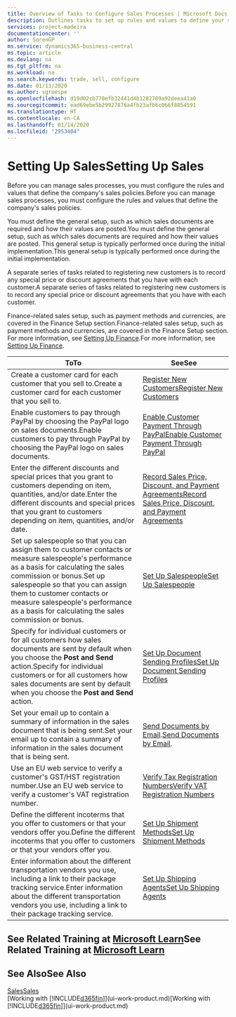 ```yaml
---
title: Overview of Tasks to Configure Sales Processes | Microsoft Docs
description: Outlines tasks to set up rules and values to define your sales policies and processes.
services: project-madeira
documentationcenter: ''
author: SorenGP
ms.service: dynamics365-business-central
ms.topic: article
ms.devlang: na
ms.tgt_pltfrm: na
ms.workload: na
ms.search.keywords: trade, sell, configure
ms.date: 01/13/2020
ms.author: sgroespe
ms.openlocfilehash: d19d02cb770efb32441d4b1282789a92deea41a0
ms.sourcegitcommit: ead69ebe5b29927876a4fb23afb6c066f8854591
ms.translationtype: HT
ms.contentlocale: en-CA
ms.lasthandoff: 01/14/2020
ms.locfileid: "2953404"
---
```

# <a name="setting-up-sales"></a><span data-ttu-id="4e0b6-103">Setting Up Sales</span><span class="sxs-lookup"><span data-stu-id="4e0b6-103">Setting Up Sales</span></span>
<span data-ttu-id="4e0b6-104">Before you can manage sales processes, you must configure the rules and values that define the company's sales policies.</span><span class="sxs-lookup"><span data-stu-id="4e0b6-104">Before you can manage sales processes, you must configure the rules and values that define the company's sales policies.</span></span>

<span data-ttu-id="4e0b6-105">You must define the general setup, such as which sales documents are required and how their values are posted.</span><span class="sxs-lookup"><span data-stu-id="4e0b6-105">You must define the general setup, such as which sales documents are required and how their values are posted.</span></span> <span data-ttu-id="4e0b6-106">This general setup is typically performed once during the initial implementation.</span><span class="sxs-lookup"><span data-stu-id="4e0b6-106">This general setup is typically performed once during the initial implementation.</span></span>

<span data-ttu-id="4e0b6-107">A separate series of tasks related to registering new customers is to record any special price or discount agreements that you have with each customer.</span><span class="sxs-lookup"><span data-stu-id="4e0b6-107">A separate series of tasks related to registering new customers is to record any special price or discount agreements that you have with each customer.</span></span>

<span data-ttu-id="4e0b6-108">Finance-related sales setup, such as payment methods and currencies, are covered in the Finance Setup section.</span><span class="sxs-lookup"><span data-stu-id="4e0b6-108">Finance-related sales setup, such as payment methods and currencies, are covered in the Finance Setup section.</span></span> <span data-ttu-id="4e0b6-109">For more information, see [Setting Up Finance](finance-setup-finance.md).</span><span class="sxs-lookup"><span data-stu-id="4e0b6-109">For more information, see [Setting Up Finance](finance-setup-finance.md).</span></span>

| <span data-ttu-id="4e0b6-110">To</span><span class="sxs-lookup"><span data-stu-id="4e0b6-110">To</span></span> | <span data-ttu-id="4e0b6-111">See</span><span class="sxs-lookup"><span data-stu-id="4e0b6-111">See</span></span> |
| --- | --- |
| <span data-ttu-id="4e0b6-112">Create a customer card for each customer that you sell to.</span><span class="sxs-lookup"><span data-stu-id="4e0b6-112">Create a customer card for each customer that you sell to.</span></span> |[<span data-ttu-id="4e0b6-113">Register New Customers</span><span class="sxs-lookup"><span data-stu-id="4e0b6-113">Register New Customers</span></span>](sales-how-register-new-customers.md) |
| <span data-ttu-id="4e0b6-114">Enable customers to pay through PayPal by choosing the PayPal logo on sales documents.</span><span class="sxs-lookup"><span data-stu-id="4e0b6-114">Enable customers to pay through PayPal by choosing the PayPal logo on sales documents.</span></span> |[<span data-ttu-id="4e0b6-115">Enable Customer Payment Through PayPal</span><span class="sxs-lookup"><span data-stu-id="4e0b6-115">Enable Customer Payment Through PayPal</span></span>](sales-how-enable-payment-service-extensions.md) |
| <span data-ttu-id="4e0b6-116">Enter the different discounts and special prices that you grant to customers depending on item, quantities, and/or date.</span><span class="sxs-lookup"><span data-stu-id="4e0b6-116">Enter the different discounts and special prices that you grant to customers depending on item, quantities, and/or date.</span></span> |[<span data-ttu-id="4e0b6-117">Record Sales Price, Discount, and Payment Agreements</span><span class="sxs-lookup"><span data-stu-id="4e0b6-117">Record Sales Price, Discount, and Payment Agreements</span></span>](sales-how-record-sales-price-discount-payment-agreements.md) |
| <span data-ttu-id="4e0b6-118">Set up salespeople so that you can assign them to customer contacts or measure salespeople's performance as a basis for calculating the sales commission or bonus.</span><span class="sxs-lookup"><span data-stu-id="4e0b6-118">Set up salespeople so that you can assign them to customer contacts or measure salespeople's performance as a basis for calculating the sales commission or bonus.</span></span> |[<span data-ttu-id="4e0b6-119">Set Up Salespeople</span><span class="sxs-lookup"><span data-stu-id="4e0b6-119">Set Up Salespeople</span></span>](sales-how-setup-salespeople.md) |
| <span data-ttu-id="4e0b6-120">Specify for individual customers or for all customers how sales documents are sent by default when you choose the **Post and Send** action.</span><span class="sxs-lookup"><span data-stu-id="4e0b6-120">Specify for individual customers or for all customers how sales documents are sent by default when you choose the **Post and Send** action.</span></span> |[<span data-ttu-id="4e0b6-121">Set Up Document Sending Profiles</span><span class="sxs-lookup"><span data-stu-id="4e0b6-121">Set Up Document Sending Profiles</span></span>](sales-how-setup-document-send-profiles.md) |
| <span data-ttu-id="4e0b6-122">Set your email up to contain a summary of information in the sales document that is being sent.</span><span class="sxs-lookup"><span data-stu-id="4e0b6-122">Set your email up to contain a summary of information in the sales document that is being sent.</span></span> |<span data-ttu-id="4e0b6-123">[Send Documents by Email](ui-how-send-documents-email.md).</span><span class="sxs-lookup"><span data-stu-id="4e0b6-123">[Send Documents by Email](ui-how-send-documents-email.md).</span></span> |
|<span data-ttu-id="4e0b6-124">Use an EU web service to verify a customer's GST/HST registration number.</span><span class="sxs-lookup"><span data-stu-id="4e0b6-124">Use an EU web service to verify a customer's VAT registration number.</span></span>|[<span data-ttu-id="4e0b6-125">Verify Tax Registration Numbers</span><span class="sxs-lookup"><span data-stu-id="4e0b6-125">Verify VAT Registration Numbers</span></span>](finance-setup-vat.md)|
|<span data-ttu-id="4e0b6-126">Define the different incoterms that you offer to customers or that your vendors offer you.</span><span class="sxs-lookup"><span data-stu-id="4e0b6-126">Define the different incoterms that you offer to customers or that your vendors offer you.</span></span>|[<span data-ttu-id="4e0b6-127">Set Up Shipment Methods</span><span class="sxs-lookup"><span data-stu-id="4e0b6-127">Set Up Shipment Methods</span></span>](sales-how-set-up-shipment-methods.md)|
|<span data-ttu-id="4e0b6-128">Enter information about the different transportation vendors you use, including a link to their package tracking service.</span><span class="sxs-lookup"><span data-stu-id="4e0b6-128">Enter information about the different transportation vendors you use, including a link to their package tracking service.</span></span>|[<span data-ttu-id="4e0b6-129">Set Up Shipping Agents</span><span class="sxs-lookup"><span data-stu-id="4e0b6-129">Set Up Shipping Agents</span></span>](sales-how-to-set-up-shipping-agents.md)|

## <a name="see-related-training-at-microsoft-learnlearnmodulestrade-get-started-dynamics-365-business-central"></a><span data-ttu-id="4e0b6-130">See Related Training at [Microsoft Learn](/learn/modules/trade-get-started-dynamics-365-business-central/)</span><span class="sxs-lookup"><span data-stu-id="4e0b6-130">See Related Training at [Microsoft Learn](/learn/modules/trade-get-started-dynamics-365-business-central/)</span></span>

## <a name="see-also"></a><span data-ttu-id="4e0b6-131">See Also</span><span class="sxs-lookup"><span data-stu-id="4e0b6-131">See Also</span></span>
[<span data-ttu-id="4e0b6-132">Sales</span><span class="sxs-lookup"><span data-stu-id="4e0b6-132">Sales</span></span>](sales-manage-sales.md)  
<span data-ttu-id="4e0b6-133">[Working with [!INCLUDE[d365fin](includes/d365fin_md.md)]](ui-work-product.md)</span><span class="sxs-lookup"><span data-stu-id="4e0b6-133">[Working with [!INCLUDE[d365fin](includes/d365fin_md.md)]](ui-work-product.md)</span></span>

